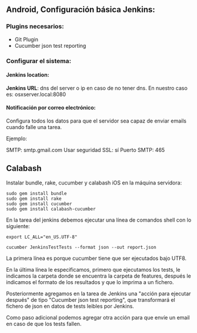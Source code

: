 ## Android, Configuración básica Jenkins:

### Plugins necesarios:

- Git Plugin
- Cucumber json test reporting

### Configurar el sistema:


#### Jenkins location:

**Jenkins URL**: dns del server o ip en caso de no tener dns. En nuestro caso es: osxserver.local:8080

#### Notificación por correo electrónico:

Configura todos los datos para que el servidor sea capaz de enviar emails cuando falle una tarea.

Ejemplo:

SMTP: smtp.gmail.com
Usar seguridad SSL: sí
Puerto SMTP: 465
	
## Calabash

Instalar bundle, rake, cucumber y calabash iOS en la máquina servidora:

	sudo gem install bundle
	sudo gem install rake
	sudo gem install cucumber
	sudo gem install calabash-cucumber
	
En la tarea del jenkins debemos ejecutar una línea de comandos shell con lo siguiente:	
	
	export LC_ALL="en_US.UTF-8"
	
	cucumber JenkinsTestTests --format json --out report.json

La primera línea es porque cucumber tiene que ser ejecutados bajo UTF8.

En la última línea le especificamos, primero que ejecutamos los tests, le indicamos la carpeta donde se encuentra la carpeta de features, después le indicamos el formato de los resultados y que lo imprima a un fichero.

Posteriormente agregamos en la tarea de Jenkins una "acción para ejecutar después" de tipo "Cucumber json test reporting", que transformará el fichero de json en datos de tests leibles por Jenkins.

Como paso adicional podemos agregar otra acción para que envíe un email en caso de que los tests fallen.